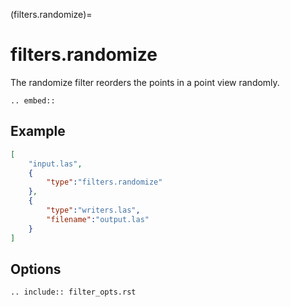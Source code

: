 (filters.randomize)=

# filters.randomize

The randomize filter reorders the points in a point view randomly.

```{eval-rst}
.. embed::
```

## Example

```json
[
    "input.las",
    {
        "type":"filters.randomize"
    },
    {
        "type":"writers.las",
        "filename":"output.las"
    }
]
```

## Options

```{eval-rst}
.. include:: filter_opts.rst
```
